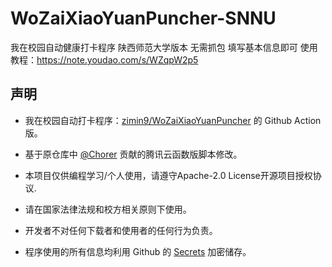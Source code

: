 # WoZaiXiaoYuanPuncher-SNNU

我在校园自动健康打卡程序 陕西师范大学版本 
无需抓包 填写基本信息即可
使用教程：https://note.youdao.com/s/WZqpW2p5

## 声明
- 我在校园自动打卡程序：[zimin9/WoZaiXiaoYuanPuncher](https://github.com/zimin9/WoZaiXiaoYuanPuncher) 的 Github Action 版。

- 基于原仓库中 [@Chorer](https://github.com/Chorer) 贡献的腾讯云函数版脚本修改。
- 本项目仅供编程学习/个人使用，请遵守Apache-2.0 License开源项目授权协议.

- 请在国家法律法规和校方相关原则下使用。

- 开发者不对任何下载者和使用者的任何行为负责。

- 程序使用的所有信息均利用 Github 的 [Secrets](https://docs.github.com/cn/actions/reference/encrypted-Secrets) 加密储存。

